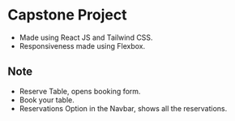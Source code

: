 # Capstone Project

- Made using React JS and Tailwind CSS.
- Responsiveness made using Flexbox.

## Note

- Reserve Table, opens booking form.
- Book your table.
- Reservations Option in the Navbar, shows all the reservations.

